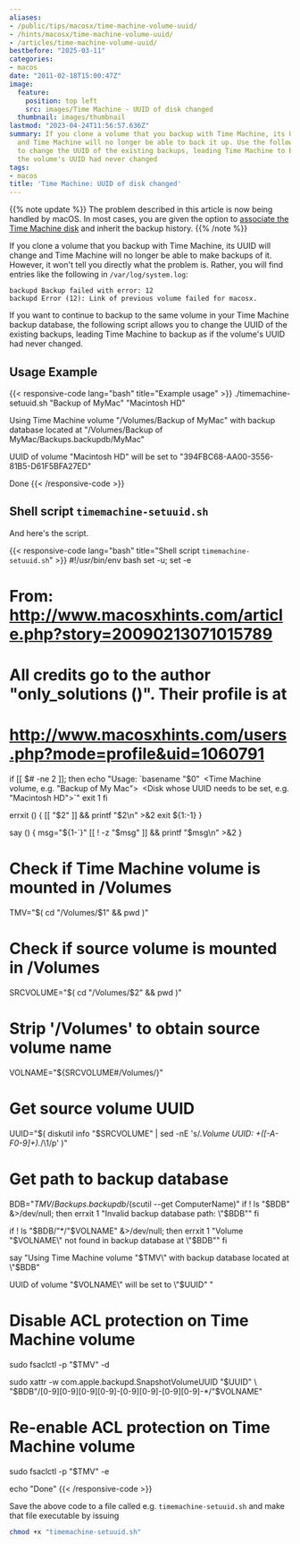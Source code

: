 ```yaml
---
aliases:
- /public/tips/macosx/time-machine-volume-uuid/
- /hints/macosx/time-machine-volume-uuid/
- /articles/time-machine-volume-uuid/
bestbefore: "2025-03-11"
categories:
- macos
date: "2011-02-18T15:00:47Z"
image:
  feature:
    position: top left
    src: images/Time Machine - UUID of disk changed
  thumbnail: images/thumbnail
lastmod: "2023-04-24T11:56:57.636Z"
summary: If you clone a volume that you backup with Time Machine, its UUID will change
  and Time Machine will no longer be able to back it up. Use the following script
  to change the UUID of the existing backups, leading Time Machine to backup as if
  the volume's UUID had never changed
tags:
- macos
title: 'Time Machine: UUID of disk changed'
---
```


{{% note update %}}
The problem described in this article is now being handled by macOS. In most cases, you are given the option to [associate the Time Machine disk](/technology/time-machine-inherit-backup-using-tmutil/) and inherit the backup history.
{{% /note %}}

If you clone a volume that you backup with Time Machine, its UUID will change and Time Machine will no longer be able to make backups of it. However, it won't tell you directly what the problem is. Rather, you will find entries like the following in `/var/log/system.log`:

``` plain
backupd Backup failed with error: 12
backupd Error (12): Link of previous volume failed for macosx.
```

If you want to continue to backup to the same volume in your Time Machine backup database, the following script allows you to change the UUID of the existing backups, leading Time Machine to backup as if the volume's UUID had never changed.

## Usage Example

{{< responsive-code lang="bash" title="Example usage" >}}
./timemachine-setuuid.sh "Backup of MyMac" "Macintosh HD"

Using Time Machine volume
  "/Volumes/Backup of MyMac"
with backup database located at
  "/Volumes/Backup of MyMac/Backups.backupdb/MyMac"

UUID of volume "Macintosh HD" will be set to "394FBC68-AA00-3556-81B5-D61F5BFA27ED"

Done
{{< /responsive-code >}}

## Shell script `timemachine-setuuid.sh`

And here's the script. 

{{< responsive-code lang="bash" title="Shell script `timemachine-setuuid.sh`" >}}
#!/usr/bin/env bash
set -u; set -e

# From: http://www.macosxhints.com/article.php?story=20090213071015789
# All credits go to the author "only_solutions ()". Their profile is at
# http://www.macosxhints.com/users.php?mode=profile&uid=1060791

if [[ $# -ne 2 ]]; then
    echo "Usage: `basename "$0"` `<Time Machine volume, e.g. \"Backup of My Mac\">` `<Disk whose UUID needs to be set, e.g. \"Macintosh HD\">`"
		exit 1
fi

errxit () {
    [[ "$2" ]] && printf "$2\n" >&2
    exit ${1:-1}
}

say () {
    msg="${1-`}"
    [[ ! -z "$msg" ]] && printf "$msg\n" >&2
}

# Check if Time Machine volume is mounted in /Volumes
TMV="$( cd "/Volumes/$1" && pwd )"

# Check if source volume is mounted in /Volumes
SRCVOLUME="$( cd "/Volumes/$2" && pwd )"

# Strip '/Volumes' to obtain source volume name
VOLNAME="${SRCVOLUME#/Volumes/}"

# Get source volume UUID
UUID="$( diskutil info "$SRCVOLUME" | sed -nE 's/.*Volume UUID: +([-A-F0-9]+).*/\1/p' )"

# Get path to backup database
BDB="$TMV/Backups.backupdb/$(scutil --get ComputerName)"
if ! ls "$BDB" &>/dev/null; then
    errxit 1 "Invalid backup database path:
  \"$BDB\""
fi

if ! ls "$BDB/"*/"$VOLNAME" &>/dev/null; then
    errxit 1 "Volume \"$VOLNAME\" not found in backup database at
  \"$BDB\""
fi

say "Using Time Machine volume
  \"$TMV\"
with backup database located at
  \"$BDB\"

UUID of volume \"$VOLNAME\" will be set to \"$UUID\"
"

# Disable ACL protection on Time Machine volume
sudo fsaclctl -p "$TMV" -d

sudo xattr -w com.apple.backupd.SnapshotVolumeUUID "$UUID" \
    "$BDB"/[0-9][0-9][0-9][0-9]-[0-9][0-9]-[0-9][0-9]-*/"$VOLNAME"

# Re-enable ACL protection on Time Machine volume
sudo fsaclctl -p "$TMV" -e

echo "Done"
{{< /responsive-code >}}

Save the above code to a file called e.g. `timemachine-setuuid.sh` and make that file executable by issuing

``` bash
chmod +x "timemachine-setuuid.sh"
```
